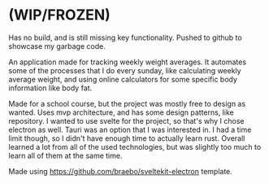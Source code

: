 <H1>(WIP/FROZEN)</H1>
Has no build, and is still missing key functionality.
Pushed to github to showcase my garbage code.


An application made for tracking weekly weight averages. It automates some of the processes that I do every sunday, like calculating weekly average weight, and using online calculators for some specific body information like body fat. 


Made for a school course, but the project was mostly free to design as wanted. Uses mvp architecture, and has some design patterns, like repository. I wanted to use svelte for the project, so that's why I chose electron as well. Tauri was an option that I was interested in. I had a time limit though, so I didn't have enough time to actually learn rust. Overall learned a lot from all of the used technologies, but was slightly too much to learn all of them at the same time.


Made using https://github.com/braebo/sveltekit-electron template.

